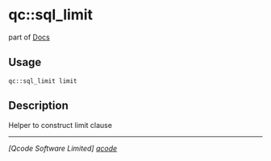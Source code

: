 qc::sql_limit
=============

part of [Docs](.)

Usage
-----
`qc::sql_limit limit`

Description
-----------
Helper to construct limit clause

----------------------------------
*[Qcode Software Limited] [qcode]*

[qcode]: http://www.qcode.co.uk "Qcode Software"